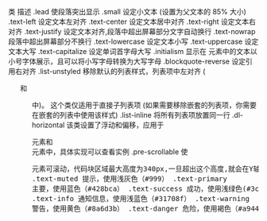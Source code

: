 类	描述
.lead	使段落突出显示
.small	设定小文本 (设置为父文本的 85% 大小)
.text-left	设定文本左对齐
.text-center	设定文本居中对齐
.text-right	设定文本右对齐
.text-justify	设定文本对齐,段落中超出屏幕部分文字自动换行
.text-nowrap	段落中超出屏幕部分不换行
.text-lowercase	设定文本小写
.text-uppercase	设定文本大写
.text-capitalize	设定单词首字母大写
.initialism	显示在 <abbr> 元素中的文本以小号字体展示，且可以将小写字母转换为大写字母
.blockquote-reverse	设定引用右对齐
.list-unstyled	移除默认的列表样式，列表项中左对齐 ( <ul> 和 <ol> 中)。 这个类仅适用于直接子列表项 (如果需要移除嵌套的列表项，你需要在嵌套的列表中使用该样式)
.list-inline	将所有列表项放置同一行
.dl-horizontal	该类设置了浮动和偏移，应用于 <dl> 元素和 <dt> 元素中，具体实现可以查看实例
.pre-scrollable	使 <pre> 元素可滚动，代码块区域最大高度为340px,一旦超出这个高度,就会在Y轴出现滚动条
.text-muted	提示，使用浅灰色（#999）
.text-primary	主要，使用蓝色（#428bca）
.text-success	成功，使用浅绿色(#3c763d)
.text-info	通知信息，使用浅蓝色（#31708f）
.text-warning	警告，使用黄色（#8a6d3b）
.text-danger	危险，使用褐色（#a94442）
